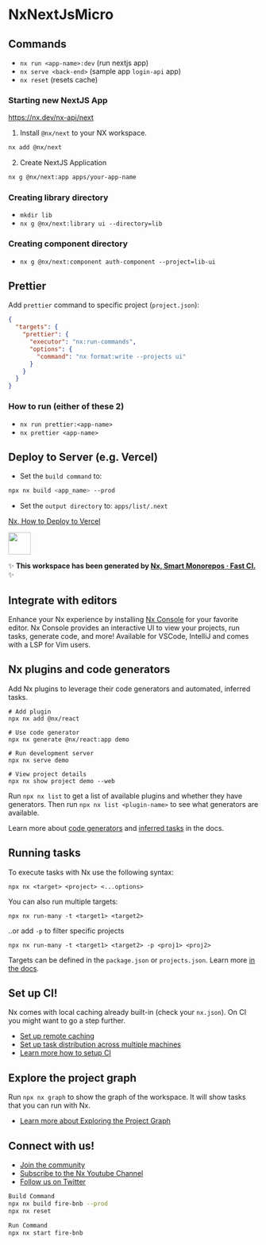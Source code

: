 # NxNextJsMicro

## Commands

- `nx run <app-name>:dev` (run nextjs app)
- `nx serve <back-end>` (sample app `login-api` app)
- `nx reset` (resets cache)

### Starting new NextJS App
https://nx.dev/nx-api/next
1. Install `@nx/next` to your NX workspace.
```bash
nx add @nx/next
```
2. Create NextJS Application
```bash
nx g @nx/next:app apps/your-app-name
```

### Creating library directory

- `mkdir lib`
- `nx g @nx/next:library ui --directory=lib`

### Creating component directory

- `nx g @nx/next:component auth-component --project=lib-ui`

## Prettier
Add `prettier` command to specific project (`project.json`):
```json
{
  "targets": {
    "prettier": {
      "executor": "nx:run-commands",
      "options": {
        "command": "nx format:write --projects ui"
      }
    }
  }
}
```
### How to run (either of these 2)
- `nx run prettier:<app-name>`
- `nx prettier <app-name>`

## Deploy to Server (e.g. Vercel)
- Set the `build command` to:
```bash
npx nx build <app_name> --prod
```
- Set the `output directory` to:
`apps/list/.next`

[Nx, How to Deploy to Vercel](https://nx.dev/recipes/react/deploy-nextjs-to-vercel)

<a alt="Nx logo" href="https://nx.dev" target="_blank" rel="noreferrer"><img src="https://raw.githubusercontent.com/nrwl/nx/master/images/nx-logo.png" width="45"></a>

✨ **This workspace has been generated by [Nx, Smart Monorepos · Fast CI.](https://nx.dev)** ✨

## Integrate with editors

Enhance your Nx experience by installing [Nx Console](https://nx.dev/nx-console) for your favorite editor. Nx Console
provides an interactive UI to view your projects, run tasks, generate code, and more! Available for VSCode, IntelliJ and
comes with a LSP for Vim users.

## Nx plugins and code generators

Add Nx plugins to leverage their code generators and automated, inferred tasks.

```
# Add plugin
npx nx add @nx/react

# Use code generator
npx nx generate @nx/react:app demo

# Run development server
npx nx serve demo

# View project details
npx nx show project demo --web
```

Run `npx nx list` to get a list of available plugins and whether they have generators. Then run `npx nx list <plugin-name>` to see what generators are available.

Learn more about [code generators](https://nx.dev/features/generate-code) and [inferred tasks](https://nx.dev/concepts/inferred-tasks) in the docs.

## Running tasks

To execute tasks with Nx use the following syntax:

```
npx nx <target> <project> <...options>
```

You can also run multiple targets:

```
npx nx run-many -t <target1> <target2>
```

..or add `-p` to filter specific projects

```
npx nx run-many -t <target1> <target2> -p <proj1> <proj2>
```

Targets can be defined in the `package.json` or `projects.json`. Learn more [in the docs](https://nx.dev/features/run-tasks).

## Set up CI!

Nx comes with local caching already built-in (check your `nx.json`). On CI you might want to go a step further.

- [Set up remote caching](https://nx.dev/features/share-your-cache)
- [Set up task distribution across multiple machines](https://nx.dev/nx-cloud/features/distribute-task-execution)
- [Learn more how to setup CI](https://nx.dev/recipes/ci)

## Explore the project graph

Run `npx nx graph` to show the graph of the workspace.
It will show tasks that you can run with Nx.

- [Learn more about Exploring the Project Graph](https://nx.dev/core-features/explore-graph)

## Connect with us!

- [Join the community](https://nx.dev/community)
- [Subscribe to the Nx Youtube Channel](https://www.youtube.com/@nxdevtools)
- [Follow us on Twitter](https://twitter.com/nxdevtools)

```bash
Build Command
npx nx build fire-bnb --prod
npx nx reset

Run Command
npx nx start fire-bnb
```